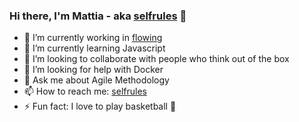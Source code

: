 ### Hi there, I'm Mattia - aka [selfrules] 👋


- 🔭 I’m currently working in [flowing] 
- 🌱 I’m currently learning Javascript 
- 👯 I’m looking to collaborate with people who think out of the box
- 🤔 I’m looking for help with Docker
- 💬 Ask me about Agile Methodology
- 📫 How to reach me: [selfrules]
- ⚡ Fun fact: I love to play basketball 🏀



<br />
<br />

[flowing]: https://www.flowing.it/
[selfrules]: https://www.selfrules.org/
